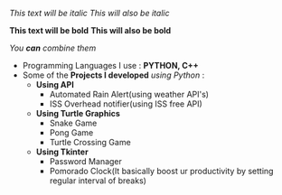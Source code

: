 *This text will be italic*
_This will also be italic_

**This text will be bold**
__This will also be bold__

_You **can** combine them_



* Programming Languages I use : **PYTHON, C++**
* Some of the **Projects I developed** *using Python* :
   * **Using API**
     * Automated Rain Alert(using weather API's)
     * ISS Overhead notifier(using ISS free API)
   * **Using Turtle Graphics**
     * Snake Game
     * Pong Game
     * Turtle Crossing Game
   * **Using Tkinter**
     * Password Manager
     * Pomorado Clock(It basically boost ur productivity by setting regular interval of breaks)
